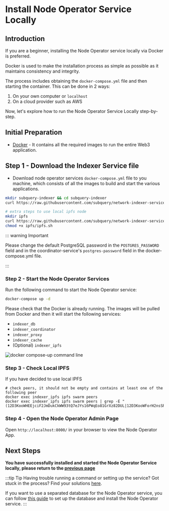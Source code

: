 # Install Node Operator Service Locally

## Introduction

If you are a beginner, installing the Node Operator service locally via Docker is preferred.

Docker is used to make the installation process as simple as possible as it maintains consistency and integrity.

The process includes obtaining the `docker-compose.yml` file and then starting the container. This can be done in 2 ways:

1. On your own computer or `localhost`
2. On a cloud provider such as AWS

Now, let's explore how to run the Node Operator Service Locally step-by-step.

## Initial Preparation

- [Docker](https://docs.docker.com/get-docker/) - It contains all the required images to run the entire Web3 application.

## Step 1 - Download the Indexer Service file

- Download node operator services `docker-compose.yml` file to you machine, which consists of all the images to build and start the various applications.

```bash
mkdir subquery-indexer && cd subquery-indexer
curl https://raw.githubusercontent.com/subquery/network-indexer-services/main/deploy/docker-compose.yml -o docker-compose.yml

# extra steps to use local ipfs node
mkdir ipfs
curl https://raw.githubusercontent.com/subquery/network-indexer-services/main/deploy/ipfs/ipfs.sh -o ipfs/ipfs.sh
chmod +x ipfs/ipfs.sh
```

::: warning Important

Please change the default PostgreSQL password in the `POSTGRES_PASSWORD` field and in the coordinator-service's `postgres-password` field in the docker-compose.yml file.

:::

### Step 2 - Start the Node Operator Services

Run the following command to start the Node Operator service:

```bash
docker-compose up -d
```

Please check that the Docker is already running. The images will be pulled from Docker and then it will start the following services:

- `indexer_db`
- `indexer_coordinator`
- `indexer_proxy`
- `indexer_cache`
- (Optional) `indexer_ipfs`

![docker compose-up command line](/assets/img/network/indexer_docker_services.png)

### Step 3 - Check Local IPFS

If you have decided to use local IPFS

```
# check peers, it should not be empty and contains at least one of the following peer
docker exec indexer_ipfs ipfs swarm peers
docker exec indexer_ipfs ipfs swarm peers | grep -E "(12D3KooWHEEjciF2JmDukCkWW93tQ7eJYs16PWqEo81GrXz82DUL|12D3KooWForH2nsSRN5cynPhoona6re1nw2EcimQJxHnicd1yqUV|12D3KooWPhsrviSKFTKawpW3bRAdLZ89jhXdYuszAys4YwL3RMn3|12D3KooWCFokEyt9gtuQHTwVAzwBsdjsBqfSxq1D3X1FsAbTwaSN)"
```

### Step 4 - Open the Node Operator Admin Page

Open `http://localhost:8000/` in your browser to view the Node Operator App.

## Next Steps

**You have successfully installed and started the Node Operator Service locally, please return to the [previous page](./becoming-a-node-operator.md#1-deploy-an-environment)**

:::tip Tip
Having trouble running a command or setting up the service? Got stuck in the process? Find your solutions [here](./troubleshooting.md).

If you want to use a separated database for the Node Operator service, you can follow [this guide](./separated-db.md) to set up the database and install the Node Operator service.
:::
